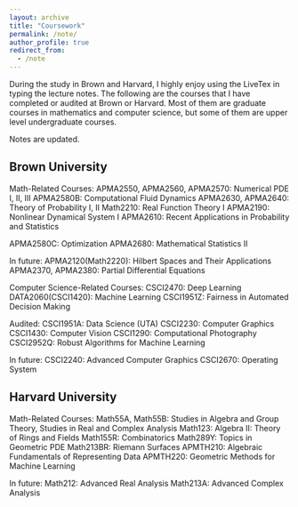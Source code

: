 ```yaml
---
layout: archive
title: "Coursework"
permalink: /note/
author_profile: true
redirect_from:
  - /note
---
```


During the study in Brown and Harvard, I highly enjoy using the LiveTex in typing the lecture notes. The following are the courses that I have completed or audited at Brown or Harvard. Most of them are graduate courses in mathematics and computer science, but some of them are upper level undergraduate courses. 

Notes are updated. 


## Brown University

Math-Related Courses: 
APMA2550, APMA2560, APMA2570: Numerical PDE I, II, III
APMA2580B: Computational Fluid Dynamics 
APMA2630, APMA2640: Theory of Probability I, II 
Math2210: Real Function Theory I 
APMA2190: Nonlinear Dynamical System I
APMA2610: Recent Applications in Probability and Statistics

APMA2580C: Optimization 
APMA2680: Mathematical Statistics II

In future:
APMA2120(Math2220): Hilbert Spaces and Their Applications 
APMA2370, APMA2380: Partial Differential Equations 


Computer Science-Related Courses:
CSCI2470: Deep Learning 
DATA2060(CSCI1420): Machine Learning
CSCI1951Z: Fairness in Automated Decision Making

Audited: 
CSCI1951A: Data Science (UTA)
CSCI2230: Computer Graphics 
CSCI1430: Computer Vision 
CSCI1290: Computational Photography
CSCI2952Q: Robust Algorithms for Machine Learning

In future:
CSCI2240: Advanced Computer Graphics 
CSCI2670: Operating System 

## Harvard University

Math-Related Courses: 
Math55A, Math55B: Studies in Algebra and Group Theory, Studies in Real and Complex Analysis 
Math123: Algebra II: Theory of Rings and Fields 
Math155R: Combinatorics 
Math289Y: Topics in Geometric PDE
Math213BR: Riemann Surfaces 
APMTH210: Algebraic Fundamentals of Representing Data 
APMTH220:  Geometric Methods for Machine Learning 

In future: 
Math212: Advanced Real Analysis 
Math213A: Advanced Complex Analysis 
